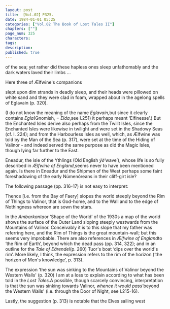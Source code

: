 ```yaml
---
layout: post
title: 【Vol.02】P325.
date: 1984-01-01 05:25
categories: ["Vol.02 The Book of Lost Tales II"]
chapters: [""]
page_num: 325
characters: 
tags: 
description: 
published: true
---
```


<p style="text-indent: 0;">
of the sea; yet rather did these hapless ones sleep unfathomably and the dark waters laved their limbs ...
</p>

Here three of Ælfwine's companions

slept upon dim strands in deadly sleep, and their heads were pillowed on white sand and they were clad in foam, wrapped about in the agelong spells of Eglavain (p. 320).

(I do not know the meaning of the name <I>Eglavain</I>,but since it clearly contains <I>Egla</I>(Gnomish, = <I>Elda</I>,see I.251) it perhaps meant ‘Elfinesse’.) But the Enchanted Isles derive also perhaps from the Twilit Isles, since the Enchanted Isles were likewise in twilight and were set in the Shadowy Seas (cf. I. 224); and from the Harbourless Isles as well, which, as Ælfwine was told by the Man of the Sea (p. 317), were set at the time of the Hiding of Valinor - and indeed served the same purpose as did the Magic Isles, though lying far further to the East.

Eneadur, the isle of the Ythlings (Old English <I>ýð</I>‘wave’), whose life is so fully described in <I>Ælfwine of England</I>,seems never to have been mentioned again. Is there in Eneadur and the Shipmen of the West perhaps some faint foreshadowing of the early Númenóreans in their cliff-girt isle?

The following passage (pp. 316-17) is not easy to interpret:

Thence [i.e. from the Bay of Faery] slopes the world steeply beyond the Rim of Things to Valinor, that is God-home, and to the Wall and to the edge of Nothingness whereon are sown the stars.

In the <I>Ambarkanta</I>or ‘Shape of the World’ of the 1930s a map of the world shows the surface of the Outer Land sloping steeply westwards from the Mountains of Valinor. Conceivably it is to this slope that my father was referring here, and the Rim of Things is the great mountain-wall; but this seems very improbable. There are also references in <I>Ælfwine of England</I>to ‘the Rim of Earth’, beyond which the dead pass (pp. 314, 322); and in an outline for the <I>Tale of Eärendel</I>(p. 260) Tuor's boat ‘dips over the world's rim’. More likely, I think, the expression refers to the rim of the horizon (‘the horizon of Men's knowledge’, p. 313).

The expression ‘the sun was sinking to the Mountains of Valinor beyond the Western Walls' (p. 320) I am at a loss to explain according to what has been told in the <I>Lost Tales</I>.A possible, though scarcely convincing, interpretation is that the sun was sinking towards Valinor, <I>whence it would pass</I>‘beyond the Western Walls' (i.e. through the Door of Night, see I.215-16).

Lastly, the suggestion (p. 313) is notable that the Elves sailing west

